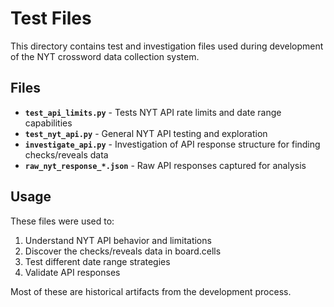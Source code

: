 # Test Files

This directory contains test and investigation files used during development of the NYT crossword data collection system.

## Files

- **`test_api_limits.py`** - Tests NYT API rate limits and date range capabilities
- **`test_nyt_api.py`** - General NYT API testing and exploration
- **`investigate_api.py`** - Investigation of API response structure for finding checks/reveals data
- **`raw_nyt_response_*.json`** - Raw API responses captured for analysis

## Usage

These files were used to:
1. Understand NYT API behavior and limitations
2. Discover the checks/reveals data in board.cells
3. Test different date range strategies
4. Validate API responses

Most of these are historical artifacts from the development process. 